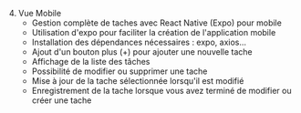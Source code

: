 4. Vue Mobile
    - Gestion complète de taches avec React Native (Expo) pour mobile
    - Utilisation d'expo pour faciliter la création de l'application mobile
    - Installation des dépendances nécessaires : expo, axios...
    - Ajout d'un bouton plus (+) pour ajouter une nouvelle tache
    - Affichage de la liste des tâches
    - Possibilité de modifier ou supprimer une tache
    - Mise à jour de la tache sélectionnée lorsqu'il est modifié
    - Enregistrement de la tache lorsque vous avez terminé de modifier ou créer une tache

